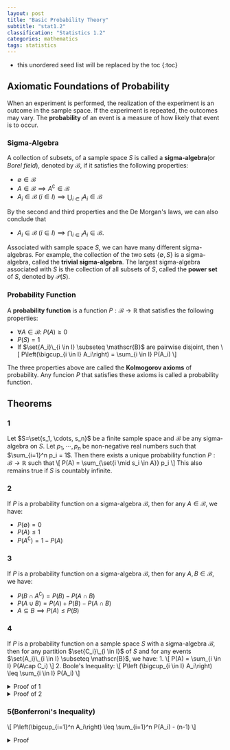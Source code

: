 ```yaml
---
layout: post
title: "Basic Probability Theory"
subtitle: "stat1.2"
classification: "Statistics 1.2"
categories: mathematics
tags: statistics
---
```


<!--more-->
* this unordered seed list will be replaced by the toc
{:toc}

## Axiomatic Foundations of Probability

When an experiment is performed, the realization of the experiment is an outcome in the sample space.
If the experiment is repeated, the outcomes may vary.
The **probability** of an event is a measure of how likely that event is to occur.

### Sigma-Algebra

A collection of subsets, of a sample space $S$ is called a **sigma-algebra**(or _Borel field_), denoted by $\mathscr{B}$, if it satisfies the following properties:
 - $\emptyset \in \mathscr{B}$
 - $A \in \mathscr{B} \implies A^\complement \in \mathscr{B}$
 - $A_i \in \mathscr{B} \; (i \in I) \implies \bigcup_{i \in I} A_i \in \mathscr{B}$

By the second and third properties and the De Morgan's laws, we can also conclude that
- $A_i \in \mathscr{B} \; (i \in I) \implies \bigcap_{i \in I} A_i \in \mathscr{B}$.

Associated with sample space $S$, we can have many different sigma-algebras.
For example, the collection of the two sets $\{\emptyset, S\}$ is a sigma-algebra, called the **trivial sigma-algebra**.
The largest sigma-algebra associated with $S$ is the collection of all subsets of $S$, called the **power set** of $S$, denoted by $\mathcal{P}(S)$.

### Probability Function

A **probability function** is a function $P: \mathscr{B} \to \mathbb{R}$ that satisfies the following properties:
- $\forall A\in \mathscr{B}: \;P(A) \ge 0$
- $P(S) = 1$
- If $\set{A_i}\_{i \in I} \subseteq \mathscr{B}$ are pairwise disjoint, then
  \\[
  P\left(\bigcup_{i \in I} A_i\right) = \sum_{i \in I} P(A_i)
  \\]

The three properties above are called the **Kolmogorov axioms** of probability.
Any funcion $P$ that satisfies these axioms is called a probability function.

## Theorems

### 1

Let $S=\set{s_1, \cdots, s_n}$ be a finite sample space and $\mathscr{B}$ be any sigma-algebra on $S$.
Let $p_1, \cdots, p_n$ be non-negative real numbers such that $\sum_{i=1}^n p_i = 1$.
Then there exists a unique probability function $P: \mathscr{B} \to \mathbb{R}$ such that
\\[
P(A) = \sum_{\set{i \mid s_i \in A}} p_i
\\]
This also remains true if $S$ is countably infinite.

### 2

If $P$ is a probability function on a sigma-algebra $\mathscr{B}$, then for any $A \in \mathscr{B}$, we have:
 - $P(\emptyset) = 0$
 - $P(A) \le 1$
 - $P(A^\complement) = 1 - P(A)$

### 3

If $P$ is a probability function on a sigma-algebra $\mathscr{B}$, then for any $A, B \in \mathscr{B}$, we have:
 - $P(B\cap A^\complement) = P(B) - P(A\cap B)$
 - $P(A\cup B) = P(A) + P(B) - P(A\cap B)$
 - $A \subseteq B \implies P(A) \le P(B)$

### 4

If $P$ is a probability function on a sample space $S$ with a sigma-algebra $\mathscr{B}$, then for any partition
$\set{C_i}\_{i \in I}$ of $S$ and for any events $\set{A_i}\_{i \in I} \subseteq \mathscr{B}$, we have:
1.
\\[
P(A) = \sum_{i \in I} P(A\cap C_i)
\\]
2. Boole's Inequality:
\\[
P\left (\bigcup_{i \in I} A_i\right) \leq \sum_{i \in I} P(A_i)
\\]

<details markdown="1"> <summary> Proof of 1 </summary>
Since $\set{C_i}\_{i \in I}$ is a partition of $S$,
\\[
A = A \cup S = A \cup \left(\bigcup_{i \in I} C_i\right) = \bigcup_{i \in I} (A\cap C_i)
\\]
Thus, by the third property of the probability function,
\\[
P(A) = P\left(\bigcup_{i \in I} (A\cap C_i)\right) = \sum_{i \in I} P(A\cap C_i)
\\]
</details>
<details markdown="1"> <summary> Proof of 2 </summary>
Let $I = \set{1, 2, \cdots, n}$ and here $I$ is countable.
Let's construct a disjoint collection as follows:
\\[
A_1^\ast = A_1, \quad A_i^\ast = A_i \setminus \bigcup_{j=1}^{i-1} A_j
\\]
Then, we have
\\[
P\left(\bigcup_{i=1}^n A_i\right) = P\left(\bigcup_{i=1}^n A_i^\ast\right) = \sum_{i=1}^n P(A_i^\ast)
\\]
Since $A_i^\ast \subseteq A_i$, we have $P(A_i^\ast) \leq P(A_i)$.
Thus,
\\[
P\left(\bigcup_{i=1}^n A_i\right) \leq \sum_{i=1}^n P(A_i)
\\]
</details>

### 5(Bonferroni's Inequality)

\\[
P\left(\bigcup_{i=1}^n A_i\right) \leq \sum_{i=1}^n P(A_i) - (n-1)
\\]

<details markdown="1"> <summary> Proof </summary>
We can use the Boole's Inequality to prove this.
\\[
P\left( \bigcup_{i=1}^n A_i^\complement \right) \leq \sum_{i=1}^n P(A_i^\complement)
\\]
Using the theorem 2, we have
\\[
1 - P\left( \bigcup_{i=1}^n A_i \right) \leq n - \sum_{i=1}^n P(A_i)
\\]
</details>